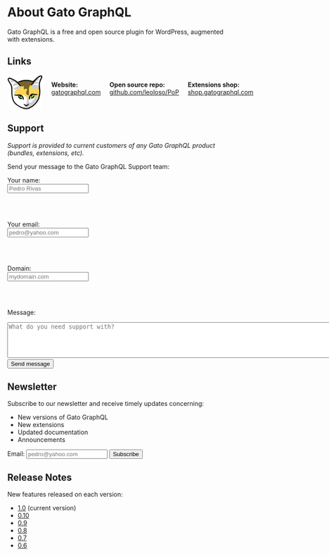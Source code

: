 # About Gato GraphQL

Gato GraphQL is a free and open source plugin for WordPress, augmented with extensions.

## Links

<div style="display: flex; gap: 10px; margin-top: 10px;">

<img src="../../../assets/img/logos/GatoGraphQL-logo-face.png" style="height: 80px;">

<p markdown=1>

**Website:** [gatographql.com](https://gatographql.com)

<br/>

**Open source repo:** [github.com/leoloso/PoP](https://github.com/leoloso/PoP)

<br/>

**Extensions shop:** [shop.gatographql.com](https://github.com/leoloso/PoP)

</p>

</div>

## Support

<div class="hide-for-customers">

_Support is provided to current customers of any Gato GraphQL product (bundles, extensions, etc)._

</div>

<div class="show-for-customers" markdown=1>

Send your message to the Gato GraphQL Support team:

<form action="https://gatographql.com/thank-you" method="POST" name="contact" target="_blank">
  <input type="hidden" name="form-name" value="contact" />

  <label for="field-name">Your name:</label>
  <br/>
  <input
    type="text"
    name="name"
    id="field-name"
    required=""
    aria-required="true"
    placeholder="Pedro Rivas"
    autocomplete="name"
    autocorrect="off"
    autocapitalize="none"
  />

  <br/><br/>

  <label for="field-email">Your email:</label>
  <br/>
  <input
    type="email"
    name="email"
    id="field-email"
    required=""
    aria-required="true"
    placeholder="pedro@yahoo.com"
    autocomplete="email"
  />

  <br/><br/>

  <label for="field-domain">Domain:</label>
  <br/>
  <input
    type="text"
    name="domain"
    id="field-domain"
    required=""
    aria-required="true"
    placeholder="mydomain.com"
    autocomplete="domain"
  />

  <br/><br/>

  <label for="field-message">Message:</label>
  <br/>
  <textarea
    id="field-message"
    name="message"
    rows="5"
    cols="100"
    placeholder="What do you need support with?"
    required=""
    aria-required="true"
    spellcheck="true"
    autocapitalize="sentences"
  ></textarea>
  
  <br/>

  <button type="submit" class="button">
    Send message
  </button>
</form>

</div>

## Newsletter

Subscribe to our newsletter and receive timely updates concerning:

- New versions of Gato GraphQL
- New extensions
- Updated documentation
- Announcements

<form action="https://graphql-api.us7.list-manage.com/subscribe/post?u=0dc2e614635ab3af220b3a78c&amp;id=bdfd6885fe" method="POST" name="mc-embedded-subscribe-form" target="_blank">
  <label for="field-EMAIL">Email:</label>
  <input type="email" name="EMAIL" id="field-EMAIL" required="" aria-required="true" placeholder="pedro@yahoo.com" autocomplete="email">
  <button type="submit" class="button">Subscribe</button>
</form>

## Release Notes

New features released on each version:

- [1.0](../../release-notes/1.0/en.md) (current version)
- [0.10](../../release-notes/0.10/en.md)
- [0.9](../../release-notes/0.9/en.md)
- [0.8](../../release-notes/0.8/en.md)
- [0.7](../../release-notes/0.7/en.md)
- [0.6](../../release-notes/0.6/en.md)
